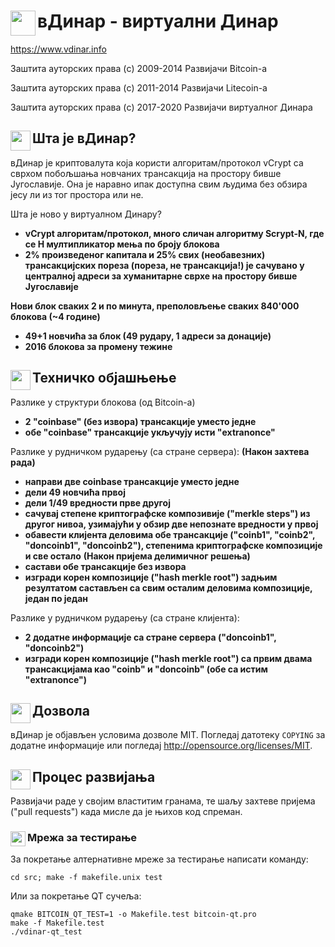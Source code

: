 вДинар - виртуални Динар <img align="left" src="https://vdinar.jugoslaven.com/slike/Ikona-128.png" width="40px" height="40px">
======

https://www.vdinar.info

Заштита ауторских права (c) 2009-2014 Развијачи Bitcoin-а

Заштита ауторских права (c) 2011-2014 Развијачи Litecoin-a

Заштита ауторских права (c) 2017-2020 Развијачи виртуалног Динара

Шта је вДинар? <img align="left" src="https://vdinar.jugoslaven.com/slike/Ikona-128.png" width="32px" height="32px">
----------------

вДинар је криптовалута која користи алгоритам/протокол vCrypt са сврхом побољшања новчаних трансакција на простору бивше Југославије. Она је наравно ипак доступна свим људима без обзира јесу ли из тог простора или не.

Шта је ново у виртуалном Динару?
 - **vCrypt алгоритам/протокол, много сличан алгоритму Scrypt-N, где се Н мултипликатор мења по броју блокова**
 - **2% произведеног капитала и 25% свих (необавезних) трансакцијских пореза (пореза, не трансакција!) је сачувано у централној адреси за хуманитарне сврхе на простору бивше Југославије**

**Нови блок сваких 2 и по минута, преполовљење сваких 840'000 блокова (~4 године)**

 - **49+1 новчића за блок (49 рудару, 1 адреси за донације)**
 - **2016 блокова за промену тежине**

Техничко објашњење <img align="left" src="https://vdinar.jugoslaven.com/slike/Ikona-128.png" width="32px" height="32px">
---------------------

Разлике у структури блокова (од Bitcoin-а)
 - **2 "coinbase" (без извора) трансакције уместо једне**
 - **обе "coinbase" трансакције укључују исти "extranonce"**

Разлике у рудничком рударењу (са стране сервера):
   **(Након захтева рада)**
 - **направи две coinbase трансакције уместо једне**
 - **дели 49 новчића првој**
 - **дели 1/49 вредности прве другој**
 - **сачувај степене криптографске композивије ("merkle steps") из другог нивоа, узимајући у обзир две непознате вредности у првој**
 - **обавести клијента деловима обе трансакције ("coinb1", "coinb2", "doncoinb1", "doncoinb2"), степенима криптографске композиције и све остало**
   **(Након пријема делимичног решења)**
 - **састави обе трансакције без извора**
 - **изгради корен композиције ("hash merkle root") задњим резултатом састављен са свим осталим деловима композиције, један по један**

Разлике у рудничком рударењу (са стране клијента):
 - **2 додатне информације са стране сервера ("doncoinb1", "doncoinb2")**
 - **изгради корен композиције ("hash merkle root") са првим двама трансакцијама као "coinb" и "doncoinb" (обе са истим "extranonce")**

Дозвола <img align="left" src="https://vdinar.jugoslaven.com/slike/Ikona-128.png" width="32px" height="32px">
-------

вДинар је објављен условима дозволе MIT. Погледај датотеку `COPYING` за додатне
информације или погледај http://opensource.org/licenses/MIT.

Процес развијања <img align="left" src="https://vdinar.jugoslaven.com/slike/Ikona-128.png" width="32px" height="32px">
-------------------

Развијачи раде у својим властитим гранама, те шаљу захтеве пријема ("pull requests")
када мисле да је њихов код спреман.

### Мрежа за тестирање <img align="left" src="https://vdinar.jugoslaven.com/slike/Ikona-128.png" width="24px" height="24px">

За покретање алтернативне мреже за тестирање написати команду:

    cd src; make -f makefile.unix test

Или за покретање QT сучеља:

    qmake BITCOIN_QT_TEST=1 -o Makefile.test bitcoin-qt.pro
    make -f Makefile.test
    ./vdinar-qt_test
